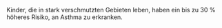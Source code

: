 Kinder, die in stark verschmutzten Gebieten leben, haben ein bis zu 30 % höheres Risiko, an Asthma zu erkranken.
